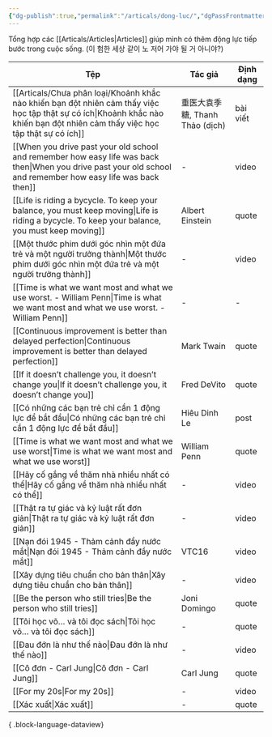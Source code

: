 ```yaml
---
{"dg-publish":true,"permalink":"/articals/dong-luc/","dgPassFrontmatter":true}
---
```



Tổng hợp các [[Articals/Articles\|Articles]] giúp mình có thêm động lực tiếp bước trong cuộc sống. (이 험한 세상 같이 노 저어 가야 될 거 아니야?)

| Tệp                                                                                                                                                                               | Tác giả                   | Định dạng |
| --------------------------------------------------------------------------------------------------------------------------------------------------------------------------------- | ------------------------- | --------- |
| [[Articals/Chưa phân loại/Khoảnh khắc nào khiến bạn đột nhiên cảm thấy việc học tập thật sự có ích\|Khoảnh khắc nào khiến bạn đột nhiên cảm thấy việc học tập thật sự có ích]] | 重医大袁季糖, Thanh Thảo (dịch) | bài viết  |
| [[When you drive past your old school and remember how easy life was back then\|When you drive past your old school and remember how easy life was back then]]                 | \-                        | video     |
| [[Life is riding a bycycle. To keep your balance, you must keep moving\|Life is riding a bycycle. To keep your balance, you must keep moving]]                                 | Albert Einstein           | quote     |
| [[Một thước phim dưới góc nhìn một đứa trẻ và một người trưởng thành\|Một thước phim dưới góc nhìn một đứa trẻ và một người trưởng thành]]                                     | \-                        | video     |
| [[Time is what we want most and what we use worst. - William Penn\|Time is what we want most and what we use worst. - William Penn]]                                           | \-                        | \-        |
| [[Continuous improvement is better than delayed perfection\|Continuous improvement is better than delayed perfection]]                                                         | Mark Twain                | quote     |
| [[If it doesn’t challenge you, it doesn’t change you\|If it doesn’t challenge you, it doesn’t change you]]                                                                     | Fred DeVito               | quote     |
| [[Có những các bạn trẻ chỉ cần 1 động lực để bắt đầu\|Có những các bạn trẻ chỉ cần 1 động lực để bắt đầu]]                                                                     | Hiêu Dinh Le              | post      |
| [[Time is what we want most and what we use worst\|Time is what we want most and what we use worst]]                                                                           | William Penn              | quote     |
| [[Hãy cố gắng về thăm nhà nhiều nhất có thể\|Hãy cố gắng về thăm nhà nhiều nhất có thể]]                                                                                       | \-                        | video     |
| [[Thật ra tự giác và kỷ luật rất đơn giản\|Thật ra tự giác và kỷ luật rất đơn giản]]                                                                                           | \-                        | video     |
| [[Nạn đói 1945 - Thảm cảnh đầy nước mắt\|Nạn đói 1945 - Thảm cảnh đầy nước mắt]]                                                                                               | VTC16                     | video     |
| [[Xây dựng tiêu chuẩn cho bản thân\|Xây dựng tiêu chuẩn cho bản thân]]                                                                                                         | \-                        | video     |
| [[Be the person who still tries\|Be the person who still tries]]                                                                                                               | Joni Domingo              | quote     |
| [[Tôi học võ… và tôi đọc sách\|Tôi học võ… và tôi đọc sách]]                                                                                                                   | \-                        | quote     |
| [[Đau đớn là như thế nào\|Đau đớn là như thế nào]]                                                                                                                             | \-                        | video     |
| [[Cô đơn - Carl Jung\|Cô đơn - Carl Jung]]                                                                                                                                     | Carl Jung                 | quote     |
| [[For my 20s\|For my 20s]]                                                                                                                                                     | \-                        | video     |
| [[Xác xuất\|Xác xuất]]                                                                                                                                                         | \-                        | quote     |

{ .block-language-dataview}



